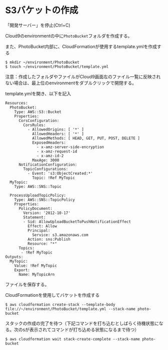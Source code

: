 # S3バケットの作成

「開発サーバー」を停止(Ctrl+C)

Cloud9のenvironmentの中に`PhotoBucket`フォルダを作成する。

また、PhotoBucket内部に、CloudFormationが使用するtemplate.ymlを作成する

```
$ mkdir ~/environment/PhotoBucket
$ touch ~/environment/PhotoBucket/template.yml
```

注意：作成したフォルダやファイルがCloud9画面左のファイル一覧に反映されない場合は、最上位のenvironmentをダブルクリックで開閉する。

template.ymlを開き、以下を記入

```
Resources:
  PhotoBucket:
    Type: AWS::S3::Bucket
    Properties:
      CorsConfiguration:
        CorsRules:
          - AllowedOrigins: [ '*' ]
            AllowedHeaders: [ '*' ]
            AllowedMethods: [ HEAD, GET, PUT, POST, DELETE ]
            ExposedHeaders:
              - x-amz-server-side-encryption
              - x-amz-request-id
              - x-amz-id-2
            MaxAge: 3000
      NotificationConfiguration:
        TopicConfigurations:
          - Event: 's3:ObjectCreated:*'
            Topic: !Ref MyTopic
  MyTopic:
    Type: AWS::SNS::Topic

  ProcessUploadTopicPolicy:
    Type: AWS::SNS::TopicPolicy
    Properties:
      PolicyDocument:
        Version: '2012-10-17'
        Statement:
        - Sid: AllowUploadBucketToPushNotificationEffect
          Effect: Allow
          Principal:
            Service: s3.amazonaws.com
          Action: sns:Publish
          Resource: "*"
      Topics: 
       - !Ref MyTopic
Outputs:
  MyTopic:
    Value: !Ref MyTopic
    Export:
      Name: MyTopicArn
```

ファイルを保存する。

CloudFormationを使用してバケットを作成する
```
$ aws cloudformation create-stack --template-body file://~/environment/PhotoBucket/template.yml --stack-name photo-bucket

```
スタックの作成の完了を待つ（下記コマンドを打ち込むとしばらく待機状態になる。次の`$`が表示されてコマンドが打ち込める状態になるまで待つ）
```
$ aws cloudformation wait stack-create-complete --stack-name photo-bucket
```

